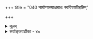 +++
title = "040 नायोग्यस्याक्षबाधः स्वविषयविहतिम्"

+++
<details><summary>मूलम्</summary>

नायोग्यस्याक्षबाधः स्वविषयविहतिं न क्षमेतानुमानं स्वस्यैवापेक्षितत्वादनुमितिमखिलां बाधते नागमोऽपि ।  
निस्सन्देहप्रवृत्तेरिह निपुणधियां नाप्यसौ संशयात्मा वैशिष्ट्यान्न स्मृतिश्चेत्यनुमितिरुदिताऽध्यक्षवन्मानमन्यत् ॥ ४० ॥
</details>

<details><summary>सर्वाङ्कषटीका - ४०</summary>

अनुमितौ बाधाभावमेवोपपादयति – नायोग्यस्येत्यादिना । धूमदर्शनादिना जातं पर्वते वह्निज्ञानं अबाधितत्वेऽप्यप्रमा स्यात्, उत बाधितत्वात् । अबाधितत्वेऽप्यप्रमात्वे, भवदिष्टमपि न सिद्ध्येदित्यादिकं पूर्वमेवाभिहितम् (श्लो. 9)। द्वितीयकल्पे, किं प्रत्यक्षेण बाधः, उतानुमानेन, अथवा शब्देन, अथवा संशय- रूपत्वादप्रमात्वम्, अथवा स्मृतिरूपत्वात् ? इति विकल्प्य क्रमश उत्तरयति - अयोग्यस्य = इन्द्रियग्रहणा- योग्यस्य अक्षबाधः = प्रत्यक्षेण बाधः न = न वक्तुं शक्यः । न हि पर्वतस्थवह्निना सहेन्द्रियसन्निकर्षस्य संभवः नाप्यनुमानेनैवानुमानबाधः । कुतः ? अनुमानम् स्वविषयविहतिं = स्वाघातमेव न क्षमेत=न सहेत । स्वाघातं कश्चित् स्वयं कथं कुर्यात् । येनानुमानेनानुमानाप्रामण्यं साध्यते, तदेतदनुमानं प्रमाणं न वा ? प्रमाणत्वेऽनुमानस्य 
तत्त्वमुक्ताकलापः 
265. 
580 
निस्सन्देहप्रवृत्तेरिह निपुणधियां नाप्यसौ संशयात्मा 
वैशिष्ट्यान्न स्मृतिश्चेत्यनुमितिरुदिताऽध्यक्षवन्मानमन्यत् ॥40॥ 
[ अनुमानबाधोद्धारः ] 
सामान्यं प्राक् प्रसिद्धम्; न पुनरनुगमः सिद्धपूर्वो विशेषे 
व्याप्तिः सर्वाऽपि भग्ना, क्वचिदपि सकलव्याप्यसङ्गत्यदृष्टेः । भूयोदृष्टेर्व्यवस्था न हि भवति; तथोपाधयः स्युर्दुरूहाः 
इत्याद्याः स्वेष्टतर्कस्थिरनियमजुषां दर्शनेनैव बाध्याः ॥41॥ 
प्रमात्वसिद्ध्या नानुमानाप्रामाण्यसिद्धिः । अस्याप्रमाणत्वे तु न तेनाप्रामाण्यसिद्धिः । अतो नानुमानेनानुमान- बाधः । आगमोऽपि=शब्दोऽपि स्वस्यैव = शब्दस्यैव अपेक्षितत्वात् = शक्तिग्रहणादौ अनुमानसाहाय्यस्या- वश्यकत्वात् अखिलाम् अनुमितिम् = अनुमितिसामान्यं न बाधते । वेदविरुद्धाम् अनुमितिम् वेदाख्यः आगमः बाधत एवेत्यतः अखिलामिति विशेषणम् ॥ 

एवम् – निपुणधियाम् = सूक्ष्ममतीनाम् इह = अनुमितिविषयविषये निस्सन्देहप्रवृत्तेः = निस्संशयं यथा तथा प्रवृत्तेः दर्शनात् असौ = अनुमितिः संशयात्मापि = संशयस्वरूपोऽपि न । धूमेन वह्नि निश्चित्य खलु प्रवर्तते । एवम् - वैशिष्ट्यात् = स्मृतिविलक्षणत्वात् स्मृतिश्च न = स्मृतिरपि न भवति । स्मृतिर्हि नियमेन गृहीतग्राहिणी, अनुमितिस्तु न तथा । पर्वते वह्नेः पूर्वमदृष्टत्वेन गृहीतग्राहित्वाभावस्यानुपदमेव प्रदर्शितत्वात् । इति=इति हेतोः अनुमितिः अध्यक्षवत् = प्रत्यक्षवदेव अन्यत् मानम् = अतिरिक्तप्रमिति- रूपा उदिता=महर्षिभिरेवाभिहिता । 'प्रत्यक्षवत्' इति निर्देशात् अनुभवरूपत्वमुच्यते शाब्दानु- मित्योः । अनुभवः खलु प्रत्यक्षः परोक्षश्चेति द्विविधः । स्मृतिभिन्नं ज्ञानं हि अनुभवपदवाच्यम् । अतोऽ नुमितिरतिरिक्तं अनुभवान्तर्गतं प्रमाणम् ॥ ४० ॥
</details>

